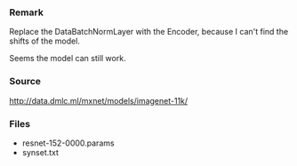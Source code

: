 ### Remark

Replace the DataBatchNormLayer with the Encoder, because I can't find the shifts of the model.

Seems the model can still work.

### Source

http://data.dmlc.ml/mxnet/models/imagenet-11k/

### Files

- resnet-152-0000.params
- synset.txt